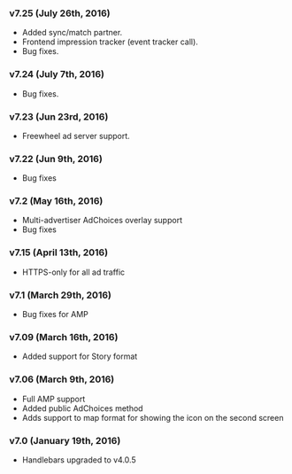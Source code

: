 ### v7.25 (July 26th, 2016)
- Added sync/match partner.
- Frontend impression tracker (event tracker call).
- Bug fixes.

### v7.24 (July 7th, 2016)
- Bug fixes.

### v7.23 (Jun 23rd, 2016)
- Freewheel ad server support.

### v7.22 (Jun 9th, 2016)
- Bug fixes

### v7.2 (May 16th, 2016)
- Multi-advertiser AdChoices overlay support
- Bug fixes

### v7.15 (April 13th, 2016)
- HTTPS-only for all ad traffic

### v7.1 (March 29th, 2016)
- Bug fixes for AMP

### v7.09 (March 16th, 2016)
- Added support for Story format

### v7.06 (March 9th, 2016)
- Full AMP support
- Added public AdChoices method
- Adds support to map format for showing the icon on the second screen

### v7.0 (January 19th, 2016)
- Handlebars upgraded to v4.0.5

